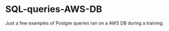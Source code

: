 # SQL-queries-AWS-DB

Just a few examples of Postgre queries ran on a AWS DB during a training. 



